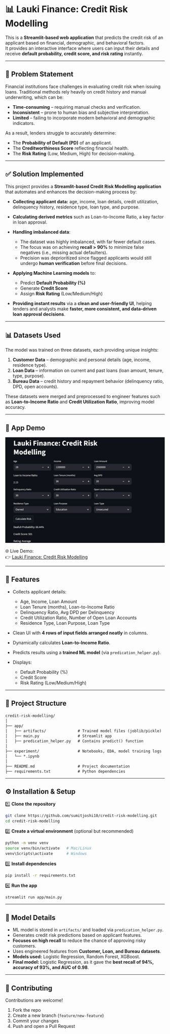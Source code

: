 # 📊 Lauki Finance: Credit Risk Modelling

This is a **Streamlit-based web application** that predicts the credit risk of an applicant based on financial, demographic, and behavioral factors.  
It provides an interactive interface where users can input their details and receive **default probability, credit score, and risk rating** instantly.

---

## 🛑 Problem Statement

Financial institutions face challenges in evaluating credit risk when issuing loans. Traditional methods rely heavily on credit history and manual underwriting, which can be:

- **Time-consuming** – requiring manual checks and verification.  
- **Inconsistent** – prone to human bias and subjective interpretation.  
- **Limited** – failing to incorporate modern behavioral and demographic indicators.  

As a result, lenders struggle to accurately determine:

- The **Probability of Default (PD)** of an applicant.  
- The **Creditworthiness Score** reflecting financial health.  
- The **Risk Rating** (Low, Medium, High) for decision-making.

---

## ✅ Solution Implemented

This project provides a **Streamlit-based Credit Risk Modelling application** that automates and enhances the decision-making process by:

- **Collecting applicant data:** age, income, loan details, credit utilization, delinquency history, residence type, loan type, and purpose.  
- **Calculating derived metrics** such as Loan-to-Income Ratio, a key factor in loan approval.  
- **Handling imbalanced data**:
  - The dataset was highly imbalanced, with far fewer default cases.  
  - The focus was on achieving **recall > 90%** to minimize false negatives (i.e., missing actual defaulters).  
  - Precision was deprioritized since flagged applicants would still undergo **human verification** before final decisions.  

- **Applying Machine Learning models** to:
  - Predict **Default Probability (%)**  
  - Generate **Credit Score**  
  - Assign **Risk Rating** (Low/Medium/High)  

- **Providing instant results** via a **clean and user-friendly UI**, helping lenders and analysts make **faster, more consistent, and data-driven loan approval decisions**.

---

## 📊 Datasets Used

The model was trained on three datasets, each providing unique insights:

1. **Customer Data** – demographic and personal details (age, income, residence type).  
2. **Loan Data** – information on current and past loans (loan amount, tenure, type, purpose).  
3. **Bureau Data** – credit history and repayment behavior (delinquency ratio, DPD, open accounts).  

These datasets were merged and preprocessed to engineer features such as **Loan-to-Income Ratio** and **Credit Utilization Ratio**, improving model accuracy.

---

## 📸 App Demo
![App Demo](snapshot/image.png)

🌐 Live Demo:  
👉 [Lauki Finance: Credit Risk Modelling](https://credit-risk-modeling-1.streamlit.app/)  

---

## 🚀 Features

- Collects applicant details:
  - Age, Income, Loan Amount  
  - Loan Tenure (months), Loan-to-Income Ratio  
  - Delinquency Ratio, Avg DPD per Delinquency  
  - Credit Utilization Ratio, Number of Open Loan Accounts  
  - Residence Type, Loan Purpose, Loan Type  

- Clean UI with **4 rows of input fields arranged neatly** in columns.  
- Dynamically calculates **Loan-to-Income Ratio**.  
- Predicts results using a **trained ML model** (via `predication_helper.py`).  
- Displays:
  - Default Probability (%)  
  - Credit Score  
  - Risk Rating (Low/Medium/High)  

---

## 📂 Project Structure

```
credit-risk-modelling/
│
├── app/
│   ├── artifacts/              # Trained model files (joblib/pickle)
│   ├── main.py                 # Streamlit app
│   ├── predication_helper.py   # Contains predict() function
│
├── experiment/                 # Notebooks, EDA, model training logs
│   └── *.ipynb
│
├── README.md                   # Project documentation
├── requirements.txt            # Python dependencies
```

---

## ⚙️ Installation & Setup

1️⃣ **Clone the repository**  
```bash
git clone https://github.com/sumitjoshi10/credit-risk-modelling.git
cd credit-risk-modelling
```

2️⃣ **Create a virtual environment** (optional but recommended)  
```bash
python -m venv venv
source venv/bin/activate   # Mac/Linux
venv\Scripts\activate      # Windows
```

3️⃣ **Install dependencies**  
```bash
pip install -r requirements.txt
```

4️⃣ **Run the app**  
```bash
streamlit run app/main.py
```

---

## 🧠 Model Details

- ML model is stored in `artifacts/` and loaded via `predication_helper.py`.  
- Generates credit risk predictions based on applicant features.  
- **Focuses on high recall** to reduce the chance of approving risky customers.  
- Uses engineered features from **Customer, Loan, and Bureau datasets**.  
- **Models used:** Logistic Regression, Random Forest, XGBoost.  
- **Final model:** Logistic Regression, as it gave the **best recall of 94%, accuracy of 93%, and AUC of 0.98**.  

---

## 🤝 Contributing

Contributions are welcome!  

1. Fork the repo  
2. Create a new branch (`feature/new-feature`)  
3. Commit your changes  
4. Push and open a Pull Request

